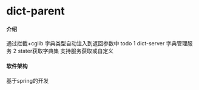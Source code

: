 # dict-parent

#### 介绍
通过拦截+cglib 字典类型自动注入到返回参数中
todo
1 dict-server 字典管理服务
2 stater获取字典集 支持服务获取或自定义

#### 软件架构
基于spring的开发

